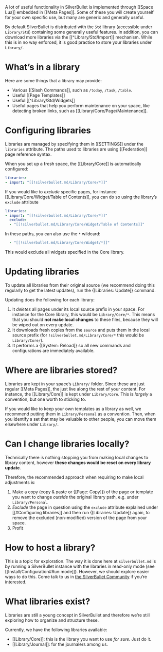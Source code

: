 A lot of useful functionality in SilverBullet is implemented through [[Space Lua]] embedded in [[Meta Pages]]. Some of these you will create yourself for your own specific use, but many are generic and generally useful.

By default SilverBullet is distributed with the `Std` library (accessible under `Library/Std`) containing some generally useful features. In addition, you can download more libraries via the [[^Library/Std/Import]] mechanism. While this is in no way enforced, it is good practice to store your libraries under `Library/`.

# What’s in a library
Here are some things that a library may provide:
* Various [[Slash Commands]], such as `/today`, `/task`, `/table`.
* Useful [[Page Templates]]
* Useful [[^Library/Std/Widgets]]
* Useful pages that help you perform maintenance on your space, like detecting broken links, such as [[Library/Core/Page/Maintenance]].

# Configuring libraries
Libraries are managed by specifying them in [[SETTINGS]] under the `libraries` attribute. The paths used to libraries are using [[Federation]] page reference syntax.

When you set up a fresh space, the [[Library/Core]] is automatically configured:

```yaml
libraries:
- import: "[[!silverbullet.md/Library/Core/*]]"
```

If you would like to _exclude_ specific pages, for instance [[Library/Core/Widget/Table of Contents]], you can do so using the library’s `exclude` attribute

```yaml
libraries:
- import: "[[!silverbullet.md/Library/Core/*]]"
  exclude:
  - "[[!silverbullet.md/Library/Core/Widget/Table of Contents]]"
```

In these paths, you can also use the `*` wildcard:

```yaml
  - "[[!silverbullet.md/Library/Core/Widget/*]]"
```

This would exclude all widgets specified in the Core library.

# Updating libraries
To update all libraries from their original source (we recommend doing this regularly to get the latest updates), run the {[Libraries: Update]} command.

Updating does the following for each library:

1. It _deletes_ all pages under its local source prefix in your space. For instance for the Core library, this would be `Library/Core/*`. This means that you should **not make local changes** to these files, because they will be wiped out on every update.
2. It downloads fresh copies from the `source` and puts them in the local source prefix (for `!silverbullet.md/Library/Core/*` this would be `Library/Core/`).
3. It performs a {[System: Reload]} so all new commands and configurations are immediately available.

# Where are libraries stored?
Libraries are kept in your space’s `Library/` folder. Since these are just regular [[Meta Pages]], the just live along the rest of your content. For instance, the [[Library/Core]] is kept under `Library/Core`. This is _largely_ a convention, but one worth to sticking to.

If you would like to keep your own templates as a library as well, we recommend putting them in `Library/Personal` as a convention. Then, when you identify a set that may be valuable to other people, you can move them elsewhere under `Library/`.

# Can I change libraries locally?
Technically there is nothing stopping you from making local changes to library content, however **these changes would be reset on every library update**.

Therefore, the recommended approach when requiring to make local adjustments is:
1. Make a copy (copy & paste or {[Page: Copy]}) of the page or template you want to change _outside_ the original library path, e.g. under `Library/Personal`.
2. _Exclude_ the page in question using the `exclude` attribute explained under [[#Configuring libraries]] and then run {[Libraries: Update]} again, to remove the excluded (non-modified) version of the page from your space.
3. Profit

# How to host a library?
This is a topic for exploration. The way it is done here at `silverbullet.md` is by running a SilverBullet instance with the libraries in read-only mode (see [[Install/Configuration#Run mode]]). However, we should explore easier ways to do this. Come talk to us in [the SilverBullet Community](https://community.silverbullet.md/) if you’re interested.

# What libraries exist?
Libraries are still a young concept in SilverBullet and therefore we’re still exploring how to organize and structure these.

Currently, we have the following libraries available:
* [[Library/Core]]: this is the library you want to use _for sure_. Just do it.
* [[Library/Journal]]: for the journalers among us.

